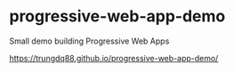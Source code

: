 # progressive-web-app-demo
Small demo building Progressive Web Apps

https://trungdq88.github.io/progressive-web-app-demo/
